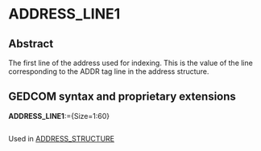 ﻿# ADDRESS_LINE1
## Abstract
The first line of the address used for indexing.  This is the value of the line corresponding to the
ADDR tag line in the address structure.


## GEDCOM syntax and proprietary extensions

**ADDRESS_LINE1**:={Size=1:60}
<pre>
</pre>
Used in <a href=Ged.ADDRESS_STRUCTURE.md>ADDRESS_STRUCTURE</a><br />


